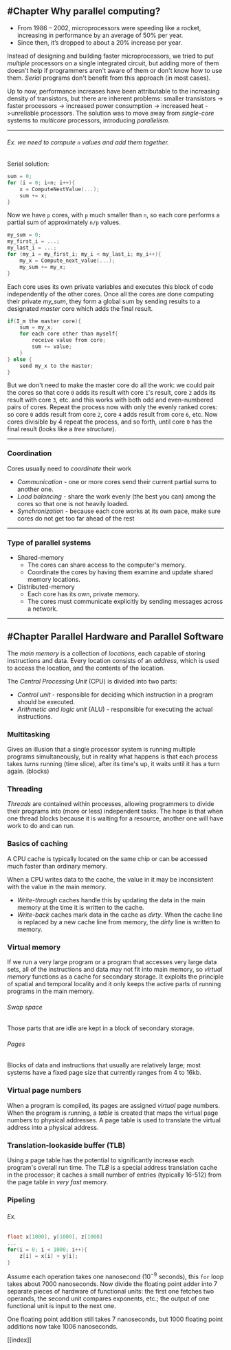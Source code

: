 ## #Chapter Why parallel computing?

- From 1986 – 2002, microprocessors were speeding like a rocket, increasing in performance by an average of 50% per year.  
- Since then, it’s dropped to about a 20% increase per year.

Instead of designing and building faster microprocessors, we tried to put *multiple* processors on a single integrated circuit, but adding more of them doesn't help if programmers aren't aware of them or don't know how to use them.
*Serial* programs don't benefit from this approach (in most cases).

Up to now, performance increases have been attributable to the increasing density of transistors, but there are inherent problems: smaller transistors -> faster processors -> increased power consumption -> increased heat ->unreliable processors.
The solution was to move away from *single-core* systems to *multicore* processors, introducing *parallelism*.

---
###### Ex. we need to compute `n` values and add them together.
Serial solution:
```c
sum = 0;
for (i = 0; i<n; i++){
	x = ComputeNextValue(...);
	sum += x;
}
```

Now we have `p` cores, with `p` much smaller than `n`, so each core performs a partial sum of approximately `n/p` values.
```c
my_sum = 0;
my_first_i = ...;
my_last_i = ...;
for (my_i = my_first_i; my_i < my_last_i; my_i++){
	my_x = Compute_next_value(...);
	my_sum += my_x;
}
```
Each core uses its own private variables and executes this block of code independently of the other cores. Once all the cores are done computing their private *my_sum*, they form a global sum by sending results to a designated *master* core which adds the final result.

```c
if(I_m the master core){
	sum = my_x;
	for each core other than myself{
		receive value from core;
		sum += value;
	}
} else {
	send my_x to the master;
}
```
But we don't need to make the master core do all the work: we could pair the cores so that core `0` adds its result with core `1`'s result, core `2` adds its result with core `3`, etc. and this works with both odd and even-numbered pairs of cores.
Repeat the process now with only the evenly ranked cores: so core `0` adds result from core `2`, core `4` adds result from core `6`, etc.
Now cores divisible by 4 repeat the process, and so forth, until core `0` has the final result (looks like a *tree structure*).

---
### Coordination
Cores usually need to *coordinate* their work
- *Communication* - one or more cores send their current partial sums to another one.
- *Load balancing* - share the work evenly (the best you can) among the cores so that one is not heavily loaded.
- *Synchronization* - because each core works at its own pace, make sure cores do not get too far ahead of the rest
---
### Type of parallel systems
- Shared-memory 
	- The cores can share access to the computer's memory.
	- Coordinate the cores by having them examine and update shared memory locations.
- Distributed-memory
	- Each core has its own, private memory.
	- The cores must communicate explicitly by sending messages across a network.

---
## #Chapter Parallel Hardware and Parallel Software

The *main memory* is a collection of *locations*, each capable of storing instructions and data. Every location consists of an *address*, which is used to access the location, and the contents of the location.

The *Central Processing Unit* (CPU) is divided into two parts:
- *Control unit* - responsible for deciding which instruction in a program should be executed.
- *Arithmetic and logic unit* (ALU) - responsible for executing the actual instructions.

### Multitasking
Gives an illusion that a single processor system is running multiple programs simultaneously, but in reality what happens is that each process takes *turns* running (time slice), after its time's up, it waits until it has a turn again. (blocks)

### Threading
*Threads* are contained within processes, allowing programmers to divide their programs into (more or less) independent tasks. The hope is that when one thread blocks because it is waiting for a resource, another one will have work to do and can run.

### Basics of caching
A CPU cache is typically located on the same chip or can be accessed much faster than ordinary memory.

When a CPU writes data to the cache, the value in it may be inconsistent with the value in the main memory.
- *Write-through* caches handle this by updating the data in the main memory at the time it is written to the cache.
- *Write-back* caches mark data in the cache as *dirty*. When the cache line is replaced by a new cache line from memory, the *dirty* line is written to memory.

### Virtual memory
If we run a very large program or a program that accesses very large data sets, all of the instructions and data may not fit into main memory, so *virtual memory* functions as a cache for secondary storage. It exploits the principle of spatial and temporal locality and it only keeps the active parts of running programs in the main memory.
###### Swap space
Those parts that are idle are kept in a block of secondary storage.
###### Pages
Blocks of data and instructions that usually are relatively large; most systems have a fixed page size that currently ranges from 4 to 16kb.

### Virtual page numbers
When a program is compiled, its pages are assigned *virtual* page numbers. When the program is running, a *table* is created that maps the virtual page numbers to physical addresses. A page table is used to translate the virtual address into a physical address.

### Translation-lookaside buffer (TLB)
Using a page table has the potential to significantly increase each program's overall run time. The *TLB* is a special address translation cache in the processor; it caches a small number of entries (typically 16-512) from the page table in *very fast* memory.

### Pipeling
###### Ex.
```c
float x[1000], y[1000], z[1000]
...
for(i = 0; i < 1000; i++){
	z[i] = x[i] + y[i];
}
```
Assume each operation takes one nanosecond ($10^{-9}$ seconds), this `for` loop takes about 7000 nanoseconds. Now divide the floating point adder into 7 separate pieces of hardware of functional units: the first one fetches two operands, the second unit compares exponents, etc.; the output of one functional unit is input to the next one.

One floating point addition still takes 7 nanoseconds, but 1000 floating point additions now take 1006 nanoseconds.

[[index]]